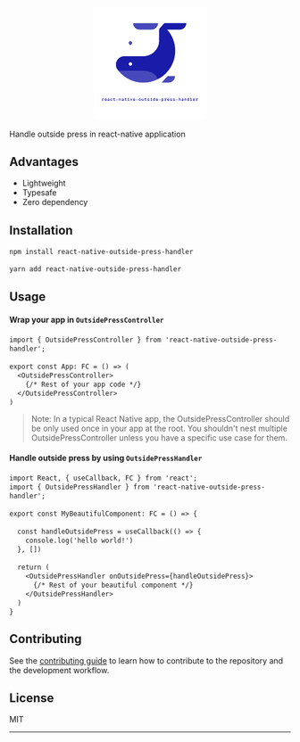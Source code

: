 <p align="center">
<img src="./logo.png" alt='logo' width='40%'>
</p>

Handle outside press in react-native application

## Advantages

- Lightweight
- Typesafe
- Zero dependency

## Installation

```sh
npm install react-native-outside-press-handler
```
```sh
yarn add react-native-outside-press-handler
```


## Usage

#### Wrap your app in `OutsidePressController`

```tsx
import { OutsidePressController } from 'react-native-outside-press-handler';

export const App: FC = () => (
  <OutsidePressController>
    {/* Rest of your app code */}
  </OutsidePressController>
)
```

> Note: In a typical React Native app, the OutsidePressController should be only used once in your app at the root. You shouldn't nest multiple OutsidePressController unless you have a specific use case for them.

#### Handle outside press by using `OutsidePressHandler`

```tsx
import React, { useCallback, FC } from 'react';
import { OutsidePressHandler } from 'react-native-outside-press-handler';

export const MyBeautifulComponent: FC = () => {

  const handleOutsidePress = useCallback(() => {
    console.log('hello world!')
  }, [])

  return (
    <OutsidePressHandler onOutsidePress={handleOutsidePress}>
      {/* Rest of your beautiful component */}
    </OutsidePressHandler>
  )
}
```


## Contributing

See the [contributing guide](CONTRIBUTING.md) to learn how to contribute to the repository and the development workflow.


## License

MIT

---

